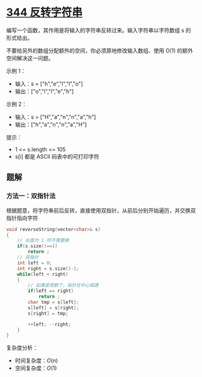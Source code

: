 
# [344 反转字符串](https://leetcode.cn/problems/reverse-string/)

编写一个函数，其作用是将输入的字符串反转过来。输入字符串以字符数组 s 的形式给出。

不要给另外的数组分配额外的空间，你必须原地修改输入数组、使用 O(1) 的额外空间解决这一问题。


示例 1：
- 输入：s = ["h","e","l","l","o"]
- 输出：["o","l","l","e","h"]

示例 2：
- 输入：s = ["H","a","n","n","a","h"]
- 输出：["h","a","n","n","a","H"]
 

提示：
- 1 <= s.length <= 105
- s[i] 都是 ASCII 码表中的可打印字符

## 题解

### 方法一：双指针法

根据题意，将字符串前后反转，直接使用双指针，从前后分别开始遍历，并交换双指针指向字符

```cpp
void reverseString(vector<char>& s)
{
    // 长度为 1 时不需要换
    if(s.size()==1)
        return ;
    // 双指针
    int left = 0;
    int right = s.size()-1;
    while(left < right)
    {
        // 如果是奇数个，指针在中心相遇
        if(left == right)
            return ;
        char tmp = s[left];
        s[left] = s[right];
        s[right] = tmp;

        ++left; --right;
    }
}
```

复杂度分析：
- 时间复杂度：$O(n)$
- 空间复杂度：$O(1)$


